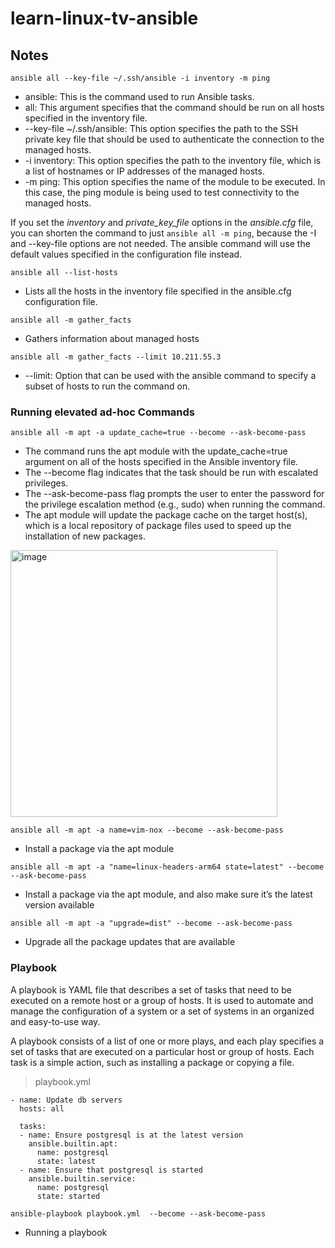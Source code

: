 # learn-linux-tv-ansible

## Notes

`ansible all --key-file ~/.ssh/ansible -i inventory -m ping`

* ansible: This is the command used to run Ansible tasks.
* all: This argument specifies that the command should be run on all hosts specified in the inventory file.
* --key-file ~/.ssh/ansible: This option specifies the path to the SSH private key file that should be used to authenticate the connection to the managed hosts.
* -i inventory: This option specifies the path to the inventory file, which is a list of hostnames or IP addresses of the managed hosts.
* -m ping: This option specifies the name of the module to be executed. In this case, the ping module is being used to test connectivity to the managed hosts.

If you set the *inventory* and *private_key_file* options in the *ansible.cfg* file, you can shorten the command to just `ansible all -m ping`, because the -I and --key-file options are not needed. The ansible command will use the default values specified in the configuration file instead.

`ansible all --list-hosts`

* Lists all the hosts in the inventory file specified in the ansible.cfg configuration file.

`ansible all -m gather_facts`

* Gathers information about managed hosts

`ansible all -m gather_facts --limit 10.211.55.3`

* --limit: Option that can be used with the ansible command to specify a subset of hosts to run the command on.

### Running elevated ad-hoc Commands

`ansible all -m apt -a update_cache=true --become --ask-become-pass`

* The command runs the apt module with the update_cache=true argument on all of the hosts specified in the Ansible inventory file.
* The --become flag indicates that the task should be run with escalated privileges.
* The --ask-become-pass flag prompts the user to enter the password for the privilege escalation method (e.g., sudo) when running the command.
* The apt module will update the package cache on the target host(s), which is a local repository of package files used to speed up the installation of new packages.

<img width="427" alt="image" src="https://user-images.githubusercontent.com/47704702/208181960-cdf08c55-4e47-42f0-8015-3b4832ab16cb.png">

`ansible all -m apt -a name=vim-nox --become --ask-become-pass`

* Install a package via the apt module

`ansible all -m apt -a "name=linux-headers-arm64 state=latest" --become --ask-become-pass`

* Install a package via the apt module, and also make sure it’s the latest version available

`ansible all -m apt -a "upgrade=dist" --become --ask-become-pass`

* Upgrade all the package updates that are available

### Playbook

A playbook is YAML file that describes a set of tasks that need to be executed on a remote host or a group of hosts. It is used to automate and manage the configuration of a system or a set of systems in an organized and easy-to-use way.

A playbook consists of a list of one or more plays, and each play specifies a set of tasks that are executed on a particular host or group of hosts. Each task is a simple action, such as installing a package or copying a file.

> playbook.yml
```
- name: Update db servers
  hosts: all

  tasks:
  - name: Ensure postgresql is at the latest version
    ansible.builtin.apt:
      name: postgresql
      state: latest
  - name: Ensure that postgresql is started
    ansible.builtin.service:
      name: postgresql
      state: started
```

`ansible-playbook playbook.yml  --become --ask-become-pass`

* Running a playbook